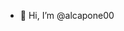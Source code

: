 - 👋 Hi, I’m @alcapone00
<!---
alcapone00/alcapone00 is a ✨ special ✨ repository because its `README.md` (this file) appears on your GitHub profile.
You can click the Preview link to take a look at your changes.
--->
